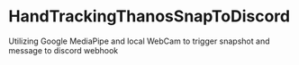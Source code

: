 # HandTrackingThanosSnapToDiscord
Utilizing Google MediaPipe and local WebCam to trigger snapshot and message to discord webhook
